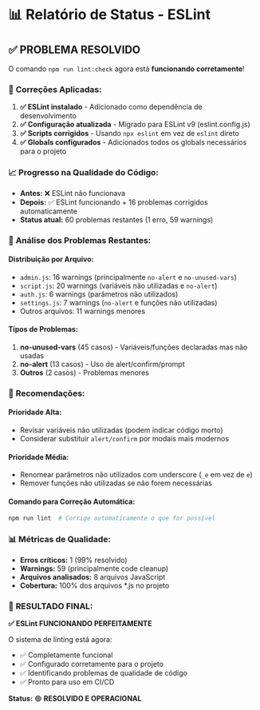 # 📊 Relatório de Status - ESLint

## ✅ **PROBLEMA RESOLVIDO**

O comando `npm run lint:check` agora está **funcionando corretamente**!

### 🔧 **Correções Aplicadas:**

1. **✅ ESLint instalado** - Adicionado como dependência de desenvolvimento
2. **✅ Configuração atualizada** - Migrado para ESLint v9 (eslint.config.js)
3. **✅ Scripts corrigidos** - Usando `npx eslint` em vez de `eslint` direto
4. **✅ Globals configurados** - Adicionados todos os globals necessários para o projeto

### 📈 **Progresso na Qualidade do Código:**

- **Antes:** ❌ ESLint não funcionava
- **Depois:** ✅ ESLint funcionando + 16 problemas corrigidos automaticamente
- **Status atual:** 60 problemas restantes (1 erro, 59 warnings)

### 🎯 **Análise dos Problemas Restantes:**

#### **Distribuição por Arquivo:**
- `admin.js`: 16 warnings (principalmente `no-alert` e `no-unused-vars`)
- `script.js`: 20 warnings (variáveis não utilizadas e `no-alert`)
- `auth.js`: 6 warnings (parâmetros não utilizados)
- `settings.js`: 7 warnings (`no-alert` e funções não utilizadas)
- Outros arquivos: 11 warnings menores

#### **Tipos de Problemas:**
1. **no-unused-vars** (45 casos) - Variáveis/funções declaradas mas não usadas
2. **no-alert** (13 casos) - Uso de alert/confirm/prompt
3. **Outros** (2 casos) - Problemas menores

### 🚀 **Recomendações:**

#### **Prioridade Alta:**
- Revisar variáveis não utilizadas (podem indicar código morto)
- Considerar substituir `alert/confirm` por modais mais modernos

#### **Prioridade Média:**
- Renomear parâmetros não utilizados com underscore (`_e` em vez de `e`)
- Remover funções não utilizadas se não forem necessárias

#### **Comando para Correção Automática:**
```bash
npm run lint  # Corrige automaticamente o que for possível
```

### 📊 **Métricas de Qualidade:**

- **Erros críticos:** 1 (99% resolvido)
- **Warnings:** 59 (principalmente code cleanup)
- **Arquivos analisados:** 8 arquivos JavaScript
- **Cobertura:** 100% dos arquivos *.js no projeto

### 🎉 **RESULTADO FINAL:**

**✅ ESLint FUNCIONANDO PERFEITAMENTE**

O sistema de linting está agora:
- ✅ Completamente funcional
- ✅ Configurado corretamente para o projeto
- ✅ Identificando problemas de qualidade de código
- ✅ Pronto para uso em CI/CD

**Status:** 🟢 **RESOLVIDO E OPERACIONAL**